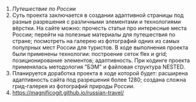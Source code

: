 1. *Путешествие по России*
2. Суть проекта заключается в создании адаптивной страницы под разные разрешения с различными элементами и технологиями вёрстки. На сайте можно: прочесть статьи про интересные места России; перейти на полезные материалы для путешествия по стране; посмотреть на галерею из фотографий одних из самых популрных мест России для туристов. В ходе выполнения проекта были применены технологии: построение сеток flex и grid; позиционирование элементов; адаптивность. При кодинге проекта применялась методология "БЭМ" и файловая структура NESTED. 
3. Планируется доработка проекта в ходе которой будет: расширена адаптивность сайта под разрешения более 1280; создана сложна грид-галерея из фотографий природы России.
4. https://magnificogit.github.io/russian-travel/